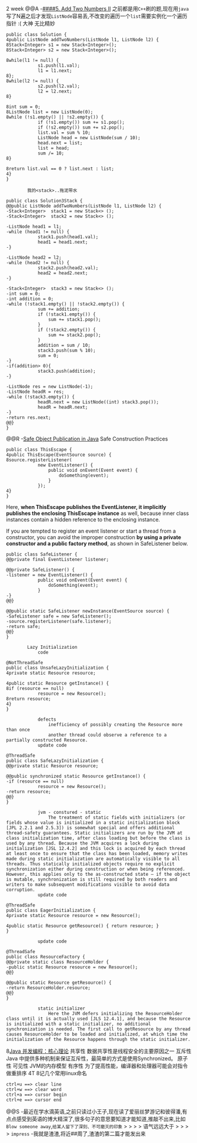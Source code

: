 
2 week
@@A
-[####5. Add Two Numbers II](https://leetcode.com/problems/add-two-numbers-ii/)
            之前都是用`C++`刷的题,现在用`java`
            写了N遍之后才发现`ListNode`容易丢,不改变的遍历一个`list`需要实例化一个遍历指针 :(
            大神 无比精妙
```
public class Solution {
4public ListNode addTwoNumbers(ListNode l1, ListNode l2) {
8Stack<Integer> s1 = new Stack<Integer>();
8Stack<Integer> s2 = new Stack<Integer>();

8while(l1 != null) {
            s1.push(l1.val);
            l1 = l1.next;
8};
8while(l2 != null) {
            s2.push(l2.val);
            l2 = l2.next;
8}

8int sum = 0;
8ListNode list = new ListNode(0);
8while (!s1.empty() || !s2.empty()) {
            if (!s1.empty()) sum += s1.pop();
            if (!s2.empty()) sum += s2.pop();
            list.val = sum % 10;
            ListNode head = new ListNode(sum / 10);
            head.next = list;
            list = head;
            sum /= 10;
8}

8return list.val == 0 ? list.next : list;
4}
}
```
            我的<stack>..拖泥带水
```
public class Solution3Stack {
@@public ListNode addTwoNumbers(ListNode l1, ListNode l2) {
-Stack<Integer>  stack1 = new Stack<> ();
-Stack<Integer>  stack2 = new Stack<> ();

-ListNode head1 = l1;
-while (head1 != null) {
            stack1.push(head1.val);
            head1 = head1.next;
-}

-ListNode head2 = l2;
-while (head2 != null) {
            stack2.push(head2.val);
            head2 = head2.next;
-}

-Stack<Integer>  stack3 = new Stack<> ();
-int sum = 0;
-int addition = 0;
-while (!stack1.empty() || !stack2.empty()) {
            sum += addition;
            if (!stack1.empty()) {
                sum += stack1.pop();
            }
            if (!stack2.empty()) {
                sum += stack2.pop();
            }
            addition = sum / 10;
            stack3.push(sum % 10);
            sum = 0;
-}
-if(addition> 0){
            stack3.push(addition);
-}

-ListNode res = new ListNode(-1);
-ListNode headR = res;
-while (!stack3.empty()) {
            headR.next = new ListNode((int) stack3.pop());
            headR = headR.next;
-}
-return res.next;
@@}
}
```
@@R
-[Safe Object Publication in Java](https://vlkan.com/blog/post/201##/02/1##/java-safe-publication/)
            Safe Construction Practices
```
public class ThisEscape {
4public ThisEscape(EventSource source) {
8source.registerListener(
            new EventListener() {
                public void onEvent(Event event) {
                    doSomething(event);
                }
            });
4}
}
```
Here, **when ThisEscape publishes the EventListener, it implicitly publishes the enclosing ThisEscape instance** as well, because inner class instances contain a hidden reference to the enclosing instance.

If you are tempted to register an event listener or start a thread from a constructor, you can avoid the improper construction **by using a private constructor and a public factory method**, as shown in SafeListener below.

```
public class SafeListener {
@@private final EventListener listener;

@@private SafeListener() {
-listener = new EventListener() {
            public void onEvent(Event event) {
                doSomething(event);
            }
-}
@@}

@@public static SafeListener newInstance(EventSource source) {
-SafeListener safe = new SafeListener();
-source.registerListener(safe.listener);
-return safe;
@@}
}
```
            Lazy Initialization
                code
```
@NotThreadSafe
public class UnsafeLazyInitialization {
4private static Resource resource;

4public static Resource getInstance() {
8if (resource == null)
            resource = new Resource();
8return resource;
4}
}
```

                defects
                    inefficiency of possibly creating the Resource more than once
                    another thread could observe a reference to a partially constructed Resource.
                update code
```
@ThreadSafe
public class SafeLazyInitialization {
@@private static Resource resource;

@@public synchronized static Resource getInstance() {
-if (resource == null)
            resource = new Resource();
-return resource;
@@}
}
```
                jvm - constured - static
                    The treatment of static fields with initializers (or fields whose value is initialized in a static initialization block [JPL 2.2.1 and 2.5.3]) is somewhat special and offers additional thread-safety guarantees. Static initializers are run by the JVM at class initialization time, after class loading but before the class is used by any thread. Because the JVM acquires a lock during initialization [JSL 12.4.2] and this lock is acquired by each thread at least once to ensure that the class has been loaded, memory writes made during static initialization are automatically visible to all threads. Thus statically initialized objects require no explicit synchronization either during construction or when being referenced. However, this applies only to the as-constructed state – if the object is mutable, synchronization is still required by both readers and writers to make subsequent modifications visible to avoid data corruption.
                update code
```
@ThreadSafe
public class EagerInitialization {
4private static Resource resource = new Resource();

4public static Resource getResource() { return resource; }
}
```
                update code
```
@ThreadSafe
public class ResourceFactory {
@@private static class ResourceHolder {
-public static Resource resource = new Resource();
@@}

@@public static Resource getResource() {
-return ResourceHolder.resource;
@@}
}
```
                static initializer
                    Here the JVM defers initializing the ResourceHolder class until it is actually used [JLS 12.4.1], and because the Resource is initialized with a static initializer, no additional synchronization is needed. The first call to getResource by any thread causes ResourceHolder to be loaded and initialized, at which time the initialization of the Resource happens through the static initializer.
8[Java 并发编程：核心理论](https://www.cnblogs.com/paddix/p/5374810.html)
            共享性
                数据共享性是线程安全的主要原因之一
            互斥性
                Java 中提供多种机制来保证互斥性，最简单的方式是使用Synchronized。
            原子性
            可见性
                JVM的内存模型
            有序性
                为了提高性能，编译器和处理器可能会对指令做重排序
4T
8记几个常用linux命名
```
ctrl+u ==> clear line
ctrl+w ==> clear word
ctrl+a ==> cursor begin
ctrl+e ==> cursor end
```
@@S
-最近在学水滴英语,之前只读过小王子,现在读了爱丽丝梦游记和彼得潘,有点点感受到英语的博大精深了,很多句子的意思要知道才能知道,推敲不出来,比如`Blow someone away`,`给某人留下了深刻、不可磨灭的印象` > > > >  语气远远大于 > > > >  `impress`
-我就是渣渣,将近##周了,渣渣的第二篇才能发出来
